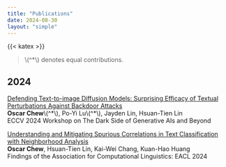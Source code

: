 ```yaml
---
title: "Publications"
date: 2024-08-30
layout: "simple"
---
```

{{< katex >}}

> \\(^\*\\) denotes equal contributions.

2024
---
[Defending Text-to-image Diffusion Models: Surprising Efficacy of Textual Perturbations Against Backdoor Attacks](https://openreview.net/forum?id=8g2PejwZi6)\
**Oscar Chew**\\(^\*\\), Po-Yi Lu\\(^\*\\), Jayden Lin, Hsuan-Tien Lin\
ECCV 2024 Workshop on The Dark Side of Generative AIs and Beyond

[Understanding and Mitigating Spurious Correlations in Text Classification with Neighborhood Analysis](https://aclanthology.org/2024.findings-eacl.68/)\
**Oscar Chew**, Hsuan-Tien Lin, Kai-Wei Chang, Kuan-Hao Huang\
Findings of the Association for Computational Linguistics: EACL 2024
